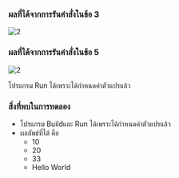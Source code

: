 ### ผลที่ได้จากการรันคำสั่งในข้อ 3

![2](https://github.com/Nitiphum7/03376836-OOP-2566-Lab-04/assets/144196695/7c093a8b-84f4-47dd-a8bc-43ce4922945f)


### ผลที่ได้จากการรันคำสั่งในข้อ 5

![2](https://github.com/Nitiphum7/03376836-OOP-2566-Lab-04/assets/144196695/60714223-f78f-43f2-b611-2f0b0617496d)


โปรแกรม Run ได้เพราะได้กำหนดค่าตัวแปรแล้ว

### สิ่งที่พบในการทดลอง
- โปรแกรม Buildและ Run ได้เพราะได้กำหนดค่าตัวแปรแล้ว
- ผลลัพธ์ที่ได้ คือ
  - 10
  - 20
  - 33
  - Hello World 
